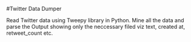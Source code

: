 #Twitter Data Dumper

Read Twitter data using Tweepy library in Python. Mine all the data and parse the Output showing only the neccessary filed viz text, created at, retweet_count etc.
